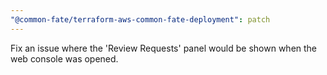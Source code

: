 ```yaml
---
"@common-fate/terraform-aws-common-fate-deployment": patch
---
```


Fix an issue where the 'Review Requests' panel would be shown when the web console was opened.
